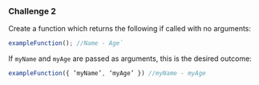 ### Challenge 2

Create a function which returns the following if called with no arguments:

```js
exampleFunction(); //Name - Age`
```

If `myName` and `myAge` are passed as arguments, this is the desired outcome:

```js
exampleFunction({ ’myName’, ‘myAge’ }) //myName - myAge
```
